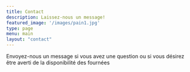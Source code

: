 ```yaml
---
title: Contact
description: Laissez-nous un message!
featured_image: '/images/pain1.jpg'
type: page
menu: main
layout: "contact"
---
```


Envoyez-nous un message si vous avez une question ou si vous
désirez être averti de la disponibilité des fournées
